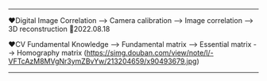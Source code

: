 ***********************************************************************************************************************************
❤Digital Image Correlation
--> Camera calibration
--> Image correlation
--> 3D reconstruction
💛2022.08.18

❤CV Fundamental Knowledge
--> Fundamental matrix
--> Essential matrix
--> Homography matrix
(https://simg.douban.com/view/note/l/-VFTcAzM8MVgNr3ymZBvYw/213204659/x90493679.jpg)
***********************************************************************************************************************************
